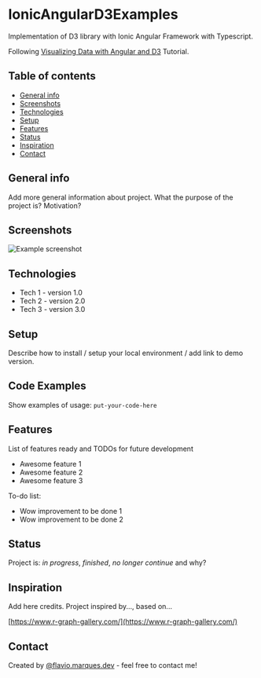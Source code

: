 # IonicAngularD3Examples
Implementation of D3 library with Ionic Angular Framework with Typescript.

Following [Visualizing Data with Angular and D3](https://medium.com/netscape/visualizing-data-with-angular-and-d3-209dde784aeb) Tutorial.

## Table of contents
* [General info](#general-info)
* [Screenshots](#screenshots)
* [Technologies](#technologies)
* [Setup](#setup)
* [Features](#features)
* [Status](#status)
* [Inspiration](#inspiration)
* [Contact](#contact)

## General info
Add more general information about project. What the purpose of the project is? Motivation?

## Screenshots
![Example screenshot](https://www.r-graph-gallery.com/img/graph/143-spider-chart-with-saveral-individuals2.png)

## Technologies
* Tech 1 - version 1.0
* Tech 2 - version 2.0
* Tech 3 - version 3.0

## Setup
Describe how to install / setup your local environment / add link to demo version.

## Code Examples
Show examples of usage:
`put-your-code-here`

## Features
List of features ready and TODOs for future development
* Awesome feature 1
* Awesome feature 2
* Awesome feature 3

To-do list:
* Wow improvement to be done 1
* Wow improvement to be done 2

## Status
Project is: _in progress_, _finished_, _no longer continue_ and why?

## Inspiration
Add here credits. Project inspired by..., based on...

[https://www.r-graph-gallery.com/](https://www.r-graph-gallery.com/)

## Contact
Created by [@flavio.marques.dev](https://github.com/FlavioMarquesInf/) - feel free to contact me!
